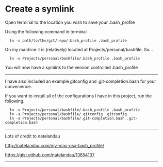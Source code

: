 
# Create a symlink

Open terminal to the location you wish to save your .bash_profile

Using the following command in terminal
```
  ln -s path/to/the/git/repo/.bash_profile .bash_profile
```

On my machine it is (relatively) located at Projects/personal/bashfile. So...

```
  ln -s Projects/personal/bashfile/.bash_profile .bash_profile
```  
You will now have a symlink to the version controlled .bash_profile

---

I have also included an example gitconfig and .git-completion.bash for your convenience.

If you want to install all of the configurations I have in this project,
run the following.
```
  ln -s Projects/personal/bashfile/.bash_profile .bash_profile
  ln -s Projects/personal/bashfile/.gitconfig .gitconfig
  ln -s Projects/personal/bashfile/.git-completion.bash .git-completion.bash
```

---

Lots of credit to natelandau

http://natelandau.com/my-mac-osx-bash_profile/

https://gist.github.com/natelandau/10654137

---
